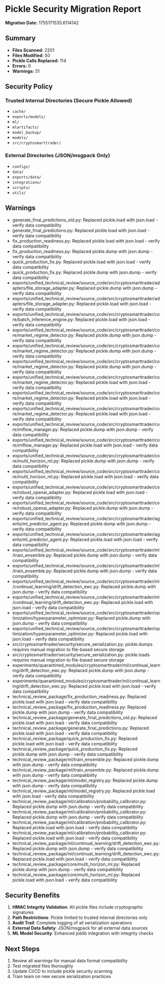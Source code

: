 # Pickle Security Migration Report

**Migration Date:** 1755171535.6114142

## Summary

- **Files Scanned:** 2201
- **Files Modified:** 50
- **Pickle Calls Replaced:** 114
- **Errors:** 0
- **Warnings:** 51

## Security Policy

### Trusted Internal Directories (Secure Pickle Allowed)
- `cache/`
- `exports/models/`
- `ml/`
- `mlartifacts/`
- `model_backup/`
- `models/`
- `src/cryptosmarttrader/`

### External Directories (JSON/msgpack Only)
- `configs/`
- `data/`
- `exports/data/`
- `integrations/`
- `scripts/`
- `utils/`

## Warnings

- generate_final_predictions_old.py: Replaced pickle.load with json.load - verify data compatibility
- generate_final_predictions.py: Replaced pickle.load with json.load - verify data compatibility
- fix_production_readiness.py: Replaced pickle.load with json.load - verify data compatibility
- fix_production_readiness.py: Replaced pickle.dump with json.dump - verify data compatibility
- quick_production_fix.py: Replaced pickle.load with json.load - verify data compatibility
- quick_production_fix.py: Replaced pickle.dump with json.dump - verify data compatibility
- exports/unified_technical_review/source_code/src/cryptosmarttrader/adapters/file_storage_adapter.py: Replaced pickle.dump with json.dump - verify data compatibility
- exports/unified_technical_review/source_code/src/cryptosmarttrader/adapters/file_storage_adapter.py: Replaced pickle.load with json.load - verify data compatibility
- exports/unified_technical_review/source_code/src/cryptosmarttrader/core/batch_inference_engine.py: Replaced pickle.load with json.load - verify data compatibility
- exports/unified_technical_review/source_code/src/cryptosmarttrader/core/market_regime_detector.py: Replaced pickle.dump with json.dump - verify data compatibility
- exports/unified_technical_review/source_code/src/cryptosmarttrader/core/market_regime_detector.py: Replaced pickle.dump with json.dump - verify data compatibility
- exports/unified_technical_review/source_code/src/cryptosmarttrader/core/market_regime_detector.py: Replaced pickle.dump with json.dump - verify data compatibility
- exports/unified_technical_review/source_code/src/cryptosmarttrader/core/market_regime_detector.py: Replaced pickle.load with json.load - verify data compatibility
- exports/unified_technical_review/source_code/src/cryptosmarttrader/core/market_regime_detector.py: Replaced pickle.load with json.load - verify data compatibility
- exports/unified_technical_review/source_code/src/cryptosmarttrader/core/market_regime_detector.py: Replaced pickle.load with json.load - verify data compatibility
- exports/unified_technical_review/source_code/src/cryptosmarttrader/core/mlflow_manager.py: Replaced pickle.dump with json.dump - verify data compatibility
- exports/unified_technical_review/source_code/src/cryptosmarttrader/core/mlflow_manager.py: Replaced pickle.load with json.load - verify data compatibility
- exports/unified_technical_review/source_code/src/cryptosmarttrader/core/multi_horizon_ml.py: Replaced pickle.dump with json.dump - verify data compatibility
- exports/unified_technical_review/source_code/src/cryptosmarttrader/core/multi_horizon_ml.py: Replaced pickle.load with json.load - verify data compatibility
- exports/unified_technical_review/source_code/src/cryptosmarttrader/core/robust_openai_adapter.py: Replaced pickle.load with json.load - verify data compatibility
- exports/unified_technical_review/source_code/src/cryptosmarttrader/core/robust_openai_adapter.py: Replaced pickle.dump with json.dump - verify data compatibility
- exports/unified_technical_review/source_code/src/cryptosmarttrader/agents/ml_predictor_agent.py: Replaced pickle.dump with json.dump - verify data compatibility
- exports/unified_technical_review/source_code/src/cryptosmarttrader/agents/ml_predictor_agent.py: Replaced pickle.load with json.load - verify data compatibility
- exports/unified_technical_review/source_code/src/cryptosmarttrader/ml/train_ensemble.py: Replaced pickle.dump with json.dump - verify data compatibility
- exports/unified_technical_review/source_code/src/cryptosmarttrader/ml/train_ensemble.py: Replaced pickle.dump with json.dump - verify data compatibility
- exports/unified_technical_review/source_code/src/cryptosmarttrader/ml/continual_learning/drift_detection_ewc.py: Replaced pickle.dump with json.dump - verify data compatibility
- exports/unified_technical_review/source_code/src/cryptosmarttrader/ml/continual_learning/drift_detection_ewc.py: Replaced pickle.load with json.load - verify data compatibility
- exports/unified_technical_review/source_code/src/cryptosmarttrader/optimization/hyperparameter_optimizer.py: Replaced pickle.dump with json.dump - verify data compatibility
- exports/unified_technical_review/source_code/src/cryptosmarttrader/optimization/hyperparameter_optimizer.py: Replaced pickle.load with json.load - verify data compatibility
- src/cryptosmarttrader/security/secure_serialization.py: pickle.dumps requires manual migration to file-based secure storage
- src/cryptosmarttrader/security/secure_serialization.py: pickle.loads requires manual migration to file-based secure storage
- experiments/quarantined_modules/cryptosmarttrader/ml/continual_learning/drift_detection_ewc.py: Replaced pickle.dump with json.dump - verify data compatibility
- experiments/quarantined_modules/cryptosmarttrader/ml/continual_learning/drift_detection_ewc.py: Replaced pickle.load with json.load - verify data compatibility
- technical_review_package/fix_production_readiness.py: Replaced pickle.load with json.load - verify data compatibility
- technical_review_package/fix_production_readiness.py: Replaced pickle.dump with json.dump - verify data compatibility
- technical_review_package/generate_final_predictions_old.py: Replaced pickle.load with json.load - verify data compatibility
- technical_review_package/generate_final_predictions.py: Replaced pickle.load with json.load - verify data compatibility
- technical_review_package/quick_production_fix.py: Replaced pickle.load with json.load - verify data compatibility
- technical_review_package/quick_production_fix.py: Replaced pickle.dump with json.dump - verify data compatibility
- technical_review_package/ml/train_ensemble.py: Replaced pickle.dump with json.dump - verify data compatibility
- technical_review_package/ml/train_ensemble.py: Replaced pickle.dump with json.dump - verify data compatibility
- technical_review_package/ml/model_registry.py: Replaced pickle.dump with json.dump - verify data compatibility
- technical_review_package/ml/model_registry.py: Replaced pickle.load with json.load - verify data compatibility
- technical_review_package/ml/calibration/probability_calibrator.py: Replaced pickle.dump with json.dump - verify data compatibility
- technical_review_package/ml/calibration/probability_calibrator.py: Replaced pickle.dump with json.dump - verify data compatibility
- technical_review_package/ml/calibration/probability_calibrator.py: Replaced pickle.load with json.load - verify data compatibility
- technical_review_package/ml/calibration/probability_calibrator.py: Replaced pickle.load with json.load - verify data compatibility
- technical_review_package/ml/continual_learning/drift_detection_ewc.py: Replaced pickle.dump with json.dump - verify data compatibility
- technical_review_package/ml/continual_learning/drift_detection_ewc.py: Replaced pickle.load with json.load - verify data compatibility
- technical_review_package/core/multi_horizon_ml.py: Replaced pickle.dump with json.dump - verify data compatibility
- technical_review_package/core/multi_horizon_ml.py: Replaced pickle.load with json.load - verify data compatibility

## Security Benefits

1. **HMAC Integrity Validation**: All pickle files include cryptographic signatures
2. **Path Restrictions**: Pickle limited to trusted internal directories only
3. **Audit Trail**: Complete logging of all serialization operations
4. **External Data Safety**: JSON/msgpack for all external data sources
5. **ML Model Security**: Enhanced joblib integration with integrity checks

## Next Steps

1. Review all warnings for manual data format compatibility
2. Test migrated files thoroughly
3. Update CI/CD to include pickle security scanning
4. Train team on new secure serialization practices
